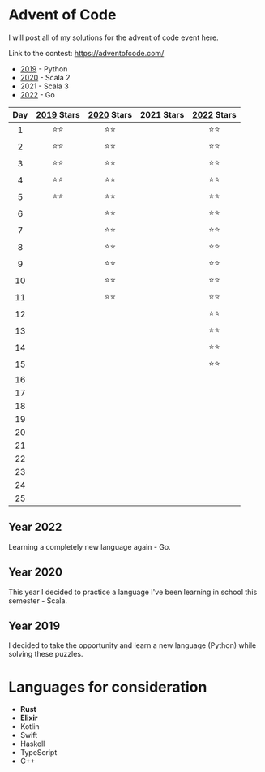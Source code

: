 # Advent of Code

I will post all of my solutions for the advent of code event here.

Link to the contest: https://adventofcode.com/

- [2019](/2019/) - Python
- [2020](/2020/src/main/scala/aoc/) - Scala 2
- 2021 - Scala 3
- [2022](/2022/) - Go

| **Day** | [2019](/2019/) **Stars** | [2020](/2020/src/main/scala/aoc/) **Stars** | 2021 **Stars** | [2022](/2022/) **Stars** |
| :-----: | :----------------------: | :-----------------------------------------: | :------------: | :----------------------: |
|    1    |           ⭐⭐           |                    ⭐⭐                     |                |           ⭐⭐           |
|    2    |           ⭐⭐           |                    ⭐⭐                     |                |           ⭐⭐           |
|    3    |           ⭐⭐           |                    ⭐⭐                     |                |           ⭐⭐           |
|    4    |           ⭐⭐           |                    ⭐⭐                     |                |           ⭐⭐           |
|    5    |           ⭐⭐           |                    ⭐⭐                     |                |           ⭐⭐           |
|    6    |                          |                    ⭐⭐                     |                |           ⭐⭐           |
|    7    |                          |                    ⭐⭐                     |                |           ⭐⭐           |
|    8    |                          |                    ⭐⭐                     |                |           ⭐⭐           |
|    9    |                          |                    ⭐⭐                     |                |           ⭐⭐           |
|   10    |                          |                    ⭐⭐                     |                |           ⭐⭐           |
|   11    |                          |                    ⭐⭐                     |                |           ⭐⭐           |
|   12    |                          |                                             |                |           ⭐⭐           |
|   13    |                          |                                             |                |           ⭐⭐           |
|   14    |                          |                                             |                |           ⭐⭐           |
|   15    |                          |                                             |                |           ⭐⭐           |
|   16    |                          |                                             |                |                          |
|   17    |                          |                                             |                |                          |
|   18    |                          |                                             |                |                          |
|   19    |                          |                                             |                |                          |
|   20    |                          |                                             |                |                          |
|   21    |                          |                                             |                |                          |
|   22    |                          |                                             |                |                          |
|   23    |                          |                                             |                |                          |
|   24    |                          |                                             |                |                          |
|   25    |                          |                                             |                |                          |

## Year 2022

Learning a completely new language again - Go.

## Year 2020

This year I decided to practice a language I've been learning in school this semester - Scala.

## Year 2019

I decided to take the opportunity and learn a new language (Python) while solving these puzzles.

# Languages for consideration

- **Rust**
- **Elixir**
- Kotlin
- Swift
- Haskell
- TypeScript
- C++
